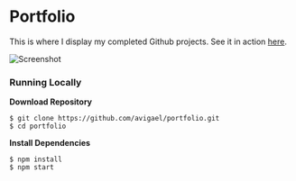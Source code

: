 # Portfolio

This is where I display my completed Github projects. See it in action [here](https://gael.cc/ "here").

![Screenshot](https://raw.githubusercontent.com/avigael/portfolio/screenshots/screenshot.png "Screenshot")

### Running Locally

**Download Repository**

```
$ git clone https://github.com/avigael/portfolio.git
$ cd portfolio
```

**Install Dependencies**

```
$ npm install
$ npm start
```
